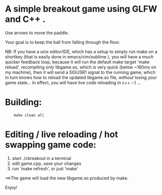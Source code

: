 A simple breakout game using GLFW and C++ .
=======================================================

Use arrows to move the paddle. 

Your goal is to keep the ball from falling through the floor.

NB: If you have a unix editor/IDE, which has a setup to simply run
make on a shortkey (that is easily done in emacs/vim/sublime ),
you will have a _much_ quicker feedback loop, because it will run
the default make target 'make reload', recompiling _only_ libgame.so, 
which is very quick (below ~160ms on my machine), then it will send 
a SIGUSR1 signal to the running game, which in turn knows how to 
reload the updated libgame.so file, _without_ losing your game state... 
In effect, you will have live code reloading in c++ :-) ...


Building:
=======================================================
```shell
	make clean all
```

Editing / live reloading / hot swapping game code:
=======================================================
1) start ./cbreakout in a terminal
2) edit game.cpp, save your changes
3) run 'make refresh', or just 'make'
  
==>The game will load the new libgame.so produced by make.


Enjoy!
